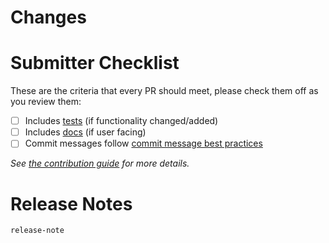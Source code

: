 <!-- 🎉🎉🎉 Thank you for the PR!!! 🎉🎉🎉 -->

# Changes

<!-- Describe your changes here- ideally you can get that description straight from
your descriptive commit message(s)! -->

# Submitter Checklist

These are the criteria that every PR should meet, please check them off as you
review them:

- [ ] Includes [tests](https://github.com/tektoncd/pipeline/blob/master/CONTRIBUTING.md#principles) (if functionality changed/added)
- [ ] Includes [docs](https://github.com/tektoncd/pipeline/blob/master/CONTRIBUTING.md#principles) (if user facing)
- [ ] Commit messages follow [commit message best practices](https://github.com/tektoncd/pipeline/blob/master/CONTRIBUTING.md#commit-messages)

_See [the contribution guide](https://github.com/tektoncd/pipeline/blob/master/CONTRIBUTING.md)
for more details._

# Release Notes

<!--
Does your PR contain User facing changes?

If so, briefly describe them here so we can include this description in the
release notes for the next release!
-->

```
release-note
```
